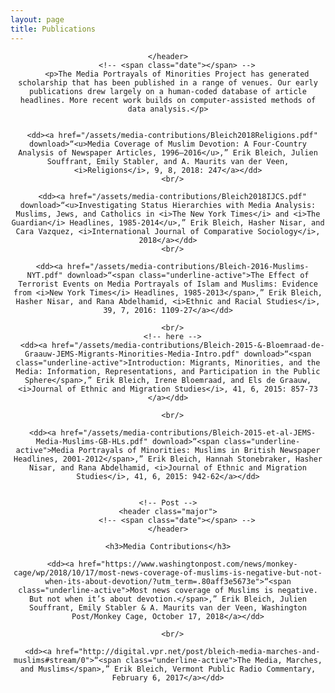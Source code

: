 ```yaml
---
layout: page
title: Publications
---
```

<!-- Post -->
<section class="post">
    <header class="major">

    </header>
        <!-- <span class="date"></span> -->
        <p>The Media Portrayals of Minorities Project has generated scholarship that has been published in a range of venues. Our early publications drew largely on a human-coded database of article headlines. More recent work builds on computer-assisted methods of data analysis.</p>


      <dd><a href="/assets/media-contributions/Bleich2018Religions.pdf" download>“<u>Media Coverage of Muslim Devotion: A Four-Country Analysis of Newspaper Articles, 1996–2016</u>,” Erik Bleich, Julien Souffrant, Emily Stabler, and A. Maurits van der Veen, <i>Religions</i>, 9, 8, 2018: 247</a></dd>
      <br/>

      <dd><a href="/assets/media-contributions/Bleich2018IJCS.pdf" download>“<u>Investigating Status Hierarchies with Media Analysis: Muslims, Jews, and Catholics in <i>The New York Times</i> and <i>The Guardian</i> Headlines, 1985-2014</u>,” Erik Bleich, Hasher Nisar, and Cara Vazquez, <i>International Journal of Comparative Sociology</i>, 2018</a></dd>
      <br/>

      <dd><a href="/assets/media-contributions/Bleich-2016-Muslims-NYT.pdf" download>“<span class="underline-active">The Effect of Terrorist Events on Media Portrayals of Islam and Muslims: Evidence from <i>New York Times</i> Headlines, 1985-2013</span>,” Erik Bleich, Hasher Nisar, and Rana Abdelhamid, <i>Ethnic and Racial Studies</i>, 39, 7, 2016: 1109-27</a></dd>

      <br/>
      <!-- here -->
      <dd><a href="/assets/media-contributions/Bleich-2015-&-Bloemraad-de-Graauw-JEMS-Migrants-Minorities-Media-Intro.pdf" download>“<span class="underline-active">Introduction: Migrants, Minorities, and the Media: Information, Representations, and Participation in the Public Sphere</span>,” Erik Bleich, Irene Bloemraad, and Els de Graauw, <i>Journal of Ethnic and Migration Studies</i>, 41, 6, 2015: 857-73 </a></dd>

      <br/>

      <dd><a href="/assets/media-contributions/Bleich-2015-et-al-JEMS-Media-Muslims-GB-HLs.pdf" download>“<span class="underline-active">Media Portrayals of Minorities: Muslims in British Newspaper Headlines, 2001-2012</span>,” Erik Bleich, Hannah Stonebraker, Hasher Nisar, and Rana Abdelhamid, <i>Journal of Ethnic and Migration Studies</i>, 41, 6, 2015: 942-62</a></dd>


    <!-- Post -->
    <header class="major">
        <!-- <span class="date"></span> -->
    </header>

    <h3>Media Contributions</h3>

      <dd><a href="https://www.washingtonpost.com/news/monkey-cage/wp/2018/10/17/most-news-coverage-of-muslims-is-negative-but-not-when-its-about-devotion/?utm_term=.80aff3e5673e">“<span class="underline-active">Most news coverage of Muslims is negative. But not when it’s about devotion.</span>,” Erik Bleich, Julien Souffrant, Emily Stabler & A. Maurits van der Veen, Washington Post/Monkey Cage, October 17, 2018</a></dd>

      <br/>

      <dd><a href="http://digital.vpr.net/post/bleich-media-marches-and-muslims#stream/0">“<span class="underline-active">The Media, Marches, and Muslims</span>,” Erik Bleich, Vermont Public Radio Commentary, February 6, 2017</a></dd>

</section>
